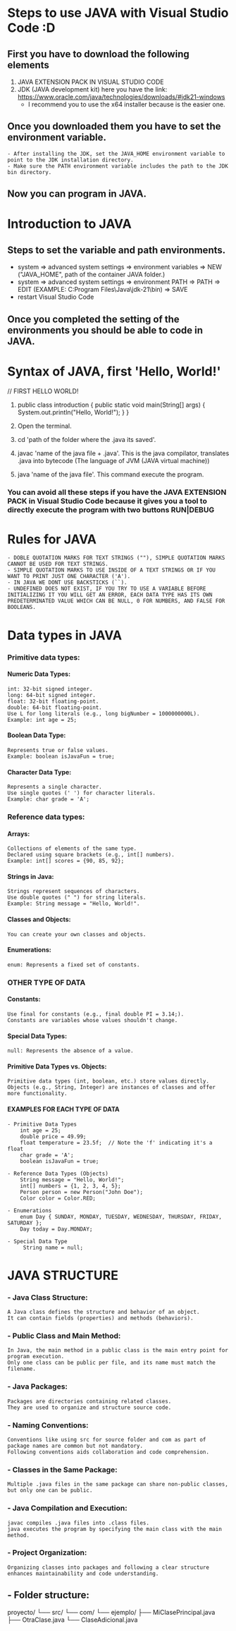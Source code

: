 # Steps to use JAVA with Visual Studio Code :D

## First you have to download the following elements
1. JAVA EXTENSION PACK IN VISUAL STUDIO CODE
2. JDK (JAVA development kit) here you have the link: https://www.oracle.com/java/technologies/downloads/#jdk21-windows
    - I recommend you to use the x64 installer because is the easier one.

## Once you downloaded them you have to set the environment variable.
    - After installing the JDK, set the JAVA_HOME environment variable to point to the JDK installation directory.
    - Make sure the PATH environment variable includes the path to the JDK bin directory.

## Now you can program in JAVA.

# Introduction to JAVA 
## Steps to set  the variable and path environments.
   - system => advanced system settings => environment variables => NEW ("JAVA_HOME", path of the container JAVA folder.)
   - system => advanced system settings => environment PATH => PATH => EDIT (EXAMPLE: C:Program Files\Java\jdk-21\bin) => SAVE
   - restart Visual Studio Code

## Once you completed the setting of the environments you should be able to code in JAVA.

# Syntax of JAVA, first 'Hello, World!'

// FIRST HELLO WORLD!
1.  public class introduction {
        public static void main(String[] args) {
            System.out.println("Hello, World!");
        }
    }

2. Open the terminal.

3. cd 'path of the folder where the .java its saved'.

4. javac 'name of the java file + .java'.  This is the java compilator, translates .java into bytecode (The language of JVM (JAVA virtual machine))

5. java 'name of the java file'. This command execute the program.   

### You can avoid all these steps if you have the JAVA EXTENSION PACK in Visual Studio Code because it gives you a tool to directly execute the program with two buttons RUN|DEBUG
<!-- ALL OF THIS JUST TO MAKE A FKIN HELLO WORLD :( -->

# Rules for JAVA
    - DOBLE QUOTATION MARKS FOR TEXT STRINGS (""), SIMPLE QUOTATION MARKS CANNOT BE USED FOR TEXT STRINGS.
    - SIMPLE QUOTATION MARKS TO USE INSIDE OF A TEXT STRINGS OR IF YOU WANT TO PRINT JUST ONE CHARACTER ('A').
    - IN JAVA WE DONT USE BACKSTICKS (``).
    - UNDEFINED DOES NOT EXIST, IF YOU TRY TO USE A VARIABLE BEFORE INITIALIZING IT YOU WILL GET AN ERROR, EACH DATA TYPE HAS ITS OWN PREDETERMINATED VALUE WHICH CAN BE NULL, 0 FOR NUMBERS, AND FALSE FOR BOOLEANS.

# Data types in JAVA
### Primitive data types: 
#### Numeric Data Types:
    int: 32-bit signed integer.
    long: 64-bit signed integer.
    float: 32-bit floating-point.
    double: 64-bit floating-point.
    Use L for long literals (e.g., long bigNumber = 1000000000L).
    Example: int age = 25;

#### Boolean Data Type:
    Represents true or false values.
    Example: boolean isJavaFun = true;

#### Character Data Type:
    Represents a single character.
    Use single quotes (' ') for character literals.
    Example: char grade = 'A';

### Reference data types:
#### Arrays:
    Collections of elements of the same type.
    Declared using square brackets (e.g., int[] numbers).
    Example: int[] scores = {90, 85, 92};

#### Strings in Java:
    Strings represent sequences of characters.
    Use double quotes (" ") for string literals.
    Example: String message = "Hello, World!".

#### Classes and Objects:
    You can create your own classes and objects.

#### Enumerations:
    enum: Represents a fixed set of constants.

### OTHER TYPE OF DATA
#### Constants:
    Use final for constants (e.g., final double PI = 3.14;).
    Constants are variables whose values shouldn't change.

#### Special Data Types:
    null: Represents the absence of a value.

#### Primitive Data Types vs. Objects:
    Primitive data types (int, boolean, etc.) store values directly.
    Objects (e.g., String, Integer) are instances of classes and offer more functionality.

#### EXAMPLES FOR EACH TYPE OF DATA
    - Primitive Data Types
        int age = 25;
        double price = 49.99;
        float temperature = 23.5f;  // Note the 'f' indicating it's a float
        char grade = 'A';
        boolean isJavaFun = true;

    - Reference Data Types (Objects)
        String message = "Hello, World!";
        int[] numbers = {1, 2, 3, 4, 5};
        Person person = new Person("John Doe");
        Color color = Color.RED;

    - Enumerations
        enum Day { SUNDAY, MONDAY, TUESDAY, WEDNESDAY, THURSDAY, FRIDAY, SATURDAY };
        Day today = Day.MONDAY;

    - Special Data Type
         String name = null;


# JAVA STRUCTURE 
###  - Java Class Structure:
    A Java class defines the structure and behavior of an object.
    It can contain fields (properties) and methods (behaviors).

###  - Public Class and Main Method:
    In Java, the main method in a public class is the main entry point for program execution.
    Only one class can be public per file, and its name must match the filename.
    
### - Java Packages:
    Packages are directories containing related classes.
    They are used to organize and structure source code.

###  - Naming Conventions:
    Conventions like using src for source folder and com as part of package names are common but not mandatory.
    Following conventions aids collaboration and code comprehension.

###  - Classes in the Same Package:
    Multiple .java files in the same package can share non-public classes, but only one can be public.

###  - Java Compilation and Execution:
    javac compiles .java files into .class files.
    java executes the program by specifying the main class with the main method.

###  - Project Organization:
    Organizing classes into packages and following a clear structure enhances maintainability and code understanding. 

##  - Folder structure: 
proyecto/
└── src/
    └── com/
        └── ejemplo/
            ├── MiClasePrincipal.java
            ├── OtraClase.java
            └── ClaseAdicional.java

